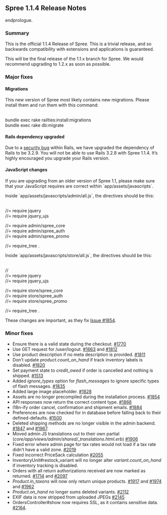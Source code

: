 Spree 1.1.4 Release Notes
-------------------------

endprologue.

### Summary

This is the official 1.1.4 Release of Spree. This is a trivial release,
and so backwards compatibility with extensions and applications is
guaranteed.

This will be the final release of the 1.1.x branch for Spree. We would
recommend upgrading to 1.2.x as soon as possible.

### Major fixes

#### Migrations

This new version of Spree most likely contains new migrations. Please
install them and run them with this command:

<plain>\
bundle exec rake railties:install:migrations\
bundle exec rake db:migrate\
</plain>

#### Rails dependency upgraded

Due to a [security
bug](http://weblog.rubyonrails.org/2012/11/12/ann-rails-3-2-9-has-been-released/)
within Rails, we have upgraded the dependency of Rails to be 3.2.9. You
will not be able to use Rails 3.2.8 with Spree 1.1.4. It’s highly
encouraged you upgrade your Rails version.

#### JavaScript changes

If you are upgrading from an older version of Spree 1.1, please make
sure that your JavaScript requires are correct within
\`app/assets/javascripts\`.

Inside \`app/assets/javascripts/admin/all.js\`, the directives should be
this:

<plain>\
//= require jquery\
//= require jquery\_ujs

//= require admin/spree\_core\
//= require admin/spree\_auth\
//= require admin/spree\_promo

//= require\_tree .\
</plain>

Inside \`app/assets/javascripts/store/all.js\`, the directives should be
this:

<plain>\
//\
//= require jquery\
//= require jquery\_ujs

//= require store/spree\_core\
//= require store/spree\_auth\
//= require store/spree\_promo

//= require\_tree .\
</plain>

These changes are important, as they fix [Issue
\#1854](https://github.com/spree/spree/issues/1854).

### Minor fixes

-   Ensure there is a valid state during the checkout.
    [\#1770](https://github.com/spree/spree/issues/1770)
-   Use GET request for /user/logout.
    [\#1663](https://github.com/spree/spree/issues/1663) and
    [\#1812](https://github.com/spree/spree/issues/1812)
-   Use product description if no meta description is provided.
    [\#1811](https://github.com/spree/spree/issues/1811)
-   Don’t update *product.count\_on\_hand* if track inventory labels is
    disabled. [\#1820](https://github.com/spree/spree/issues/1820)
-   Set payment state to *credit\_owed* if order is cancelled and
    nothing is shipped.
    [\#1513](https://github.com/spree/spree/issues/1513)
-   Added *ignore\_types* option for *flash\_messages* to ignore
    specific types of flash messages.
    [\#1835](https://github.com/spree/spree/issues/1835)
-   Added large image placeholder.
    [\#1828](https://github.com/spree/spree/issues/1828)
-   Assets are no longer precompiled during the installation process.
    [\#1854](https://github.com/spree/spree/issues/1854)
-   API responses now return the correct content type.
    [\#1866](https://github.com/spree/spree/issues/1866)
-   I18n-ify order cancel, confirmation and shipment emails.
    [\#1884](https://github.com/spree/spree/issues/1884)
-   Preferences are now checked for in database before falling back to
    their defined-defaults.
    [\#1500](https://github.com/spree/spree/issues/1500)
-   Deleted shipping methods are no longer visible in the admin backend.
    [\#1847](https://github.com/spree/spree/issues/1847) and
    [\#1967](https://github.com/spree/spree/issues/1967).
-   Moved admin JS translations out to their own partial
    (*core/app/views/admin/shared/\_translations.html.erb*)
    [\#1906](https://github.com/spree/spree/issues/1906)
-   Fixed error where admin page for tax rates would not load if a tax
    rate didn’t have a valid zone.
    [\#2019](https://github.com/spree/spree/issues/2019)
-   Fixed incorrect PriceSack calculation
    [\#2055](https://github.com/spree/spree/issues/2055)
-   InventoryUnit\#restock\_variant will no longer alter
    *variant.count\_on\_hand* if inventory tracking is disabled.
-   Orders with all return authorizations received are now marked as
    returned. [\#1714](https://github.com/spree/spree/issues/1714) and
    [\#2097](https://github.com/spree/spree/issues/2097)
-   *Product.in\_taxons* will now only return unique products.
    [\#1917](https://github.com/spree/spree/issues/1917) and
    [\#1974](https://github.com/spree/spree/issues/1974) and
    [\#1962](https://github.com/spree/spree/issues/1962)
-   *Product.on\_hand* no longer sums deleted variants.
    [\#2112](https://github.com/spree/spree/issues/2112)
-   EXIF data is now stripped from uploaded JPEGs
    [\#2145](https://github.com/spree/spree/issues/2145)
-   OrdersController\#show now requires SSL, as it contains sensitive
    data. [\#2164](https://github.com/spree/spree/issues/2164).

